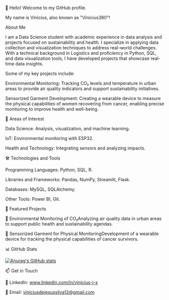 👋 Hello! Welcome to my GitHub profile.

My name is Vinicius, also known as "Vinicius380"!

About Me

I am a Data Science student with academic experience in data analysis and projects focused on sustainability and health. I specialize in applying data collection and visualization techniques to address real-world challenges. With a technical background in Logistics and proficiency in Python, SQL, and data visualization tools, I have developed projects that showcase real-time data insights.

Some of my key projects include:

Environmental Monitoring: Tracking CO₂ levels and temperature in urban areas to provide air quality indicators and support sustainability initiatives.

Sensorized Garment Development: Creating a wearable device to measure the physical capabilities of women recovering from cancer, enabling precise monitoring to improve health and well-being.

🎯 Areas of Interest

Data Science: Analysis, visualization, and machine learning.

IoT: Environmental monitoring with ESP32.

Health and Technology: Integrating sensors and analyzing impacts.

🛠️ Technologies and Tools

Programming Languages: Python, SQL, R.

Libraries and Frameworks: Pandas, NumPy, Streamlit, Flask.

Databases: MySQL, SQLAlchemy.

Other Tools: Power BI, Git.

🚀 Featured Projects

📌 Environmental Monitoring of CO₂Analyzing air quality data in urban areas to support public health and sustainability agendas.

📌 Sensorized Garment for Physical MonitoringDevelopment of a wearable device for tracking the physical capabilities of cancer survivors.

📊 GitHub Stats

[![Anurag's GitHub stats](https://github-readme-stats.vercel.app/api?username=Vinicius380)](https://github.com/anuraghazra/github-readme-stats)



📫 Get in Touch

💼 LinkedIn: www.linkedin.com/in/vinicius-j-s

📧 Email: viniciusdejesussilva12@gmail.com


